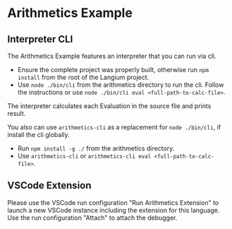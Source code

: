 # Arithmetics Example

## Interpreter CLI

The Arithmetics Example features an interpreter that you can run via cli.

* Ensure the complete project was properly built, otherwise run `npm install` from the root of the Langium project.
* Use `node ./bin/cli` from the arithmetics directory to run the cli. Follow the instructions or use `node ./bin/cli eval <full-path-to-calc-file>`.

The interpreter calculates each Evaluation in the source file and prints result.

You also can use `arithmetics-cli` as a replacement for `node ./bin/cli`, if install the cli globally.
* Run `npm install -g ./` from the arithmetics directory.
* Use `arithmetics-cli` or `arithmetics-cli eval <full-path-to-calc-file>`.

## VSCode Extension

Please use the VSCode run configuration "Run Arithmetics Extension" to launch a new VSCode instance including the extension for this language.
Use the run configuration "Attach" to attach the debugger.
